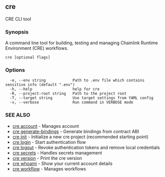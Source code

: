 ## cre

CRE CLI tool

### Synopsis

A command line tool for building, testing and managing Chainlink Runtime Environment (CRE) workflows.

```
cre [optional flags]
```

### Options

```
  -e, --env string            Path to .env file which contains sensitive info (default ".env")
  -h, --help                  help for cre
  -R, --project-root string   Path to the project root
  -T, --target string         Use target settings from YAML config
  -v, --verbose               Run command in VERBOSE mode
```

### SEE ALSO

* [cre account](cre_account.md)	 - Manages account
* [cre generate-bindings](cre_generate-bindings.md)	 - Generate bindings from contract ABI
* [cre init](cre_init.md)	 - Initialize a new cre project (recommended starting point)
* [cre login](cre_login.md)	 - Start authentication flow
* [cre logout](cre_logout.md)	 - Revoke authentication tokens and remove local credentials
* [cre secrets](cre_secrets.md)	 - Handles secrets management
* [cre version](cre_version.md)	 - Print the cre version
* [cre whoami](cre_whoami.md)	 - Show your current account details
* [cre workflow](cre_workflow.md)	 - Manages workflows

